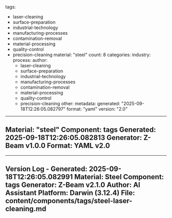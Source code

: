 tags:
  - laser-cleaning
  - surface-preparation
  - industrial-technology
  - manufacturing-processes
  - contamination-removal
  - material-processing
  - quality-control
  - precision-cleaning
material: "steel"
count: 8
categories:
  industry:
  process:
  author:
    - laser-cleaning
    - surface-preparation
    - industrial-technology
    - manufacturing-processes
    - contamination-removal
    - material-processing
    - quality-control
    - precision-cleaning
  other:
metadata:
  generated: "2025-09-18T12:26:05.082797"
  format: "yaml"
  version: "2.0"

---
Material: "steel"
Component: tags
Generated: 2025-09-18T12:26:05.082813
Generator: Z-Beam v1.0.0
Format: YAML v2.0
---

---
Version Log - Generated: 2025-09-18T12:26:05.082991
Material: Steel
Component: tags
Generator: Z-Beam v2.1.0
Author: AI Assistant
Platform: Darwin (3.12.4)
File: content/components/tags/steel-laser-cleaning.md
---